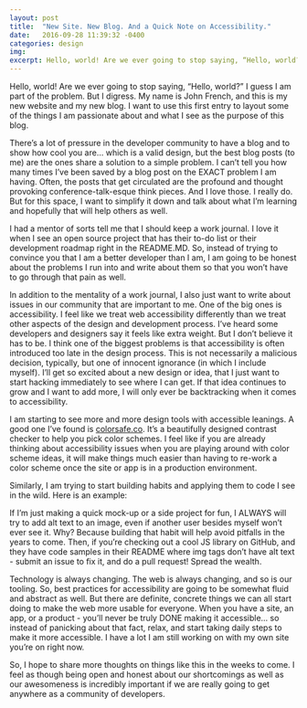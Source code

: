 ```yaml
---
layout: post
title:  "New Site. New Blog. And a Quick Note on Accessibility."
date:   2016-09-28 11:39:32 -0400
categories: design
img:
excerpt: Hello, world! Are we ever going to stop saying, “Hello, world?” I guess I am part of the problem.  But I digress.  My name is John French, and this is my new website and my new blog.  I want to use this first entry to layout some of the things I am passionate about and what I see as the purpose of this blog.
---
```


Hello, world! Are we ever going to stop saying, “Hello, world?” I guess I am part of the problem.  But I digress.  My name is John French, and this is my new website and my new blog.  I want to use this first entry to layout some of the things I am passionate about and what I see as the purpose of this blog.

There’s a lot of pressure in the developer community to have a blog and to show how cool you are… which is a valid design, but the best blog posts (to me) are the ones share a solution to a simple problem.  I can’t tell you how many times I’ve been saved by a blog post on the EXACT problem I am having.  Often, the posts that get circulated are the profound and thought provoking conference-talk-esque think pieces.  And I love those.  I really do.  But for this space, I want to simplify it down and talk about what I’m learning and hopefully that will help others as well.

I had a mentor of sorts tell me that I should keep a work journal.  I love it when I see an open source project that has their to-do list or their development roadmap right in the README.MD.  So, instead of trying to convince you that I am a better developer than I am, I am going to be honest about the problems I run into and write about them so that you won’t have to go through that pain as well.

In addition to the mentality of a work journal, I also just want to write about issues in our community that are important to me.  One of the big ones is accessibility.  I feel like we treat web accessibility differently than we treat other aspects of the design and development process.  I’ve heard some developers and designers say it feels like extra weight.  But I don’t believe it has to be.  I think one of the biggest problems is that accessibility is often introduced too late in the design process.  This is not necessarily a malicious decision, typically, but one of innocent ignorance (in which I include myself).  I’ll get so excited about a new design or idea, that I just want to start hacking immediately to see where I can get.  If that idea continues to grow and I want to add more, I will only ever be backtracking when it comes to accessibility.

I am starting to see more and more design tools with accessible leanings.  A good one I’ve found is [colorsafe.co](http://www.colorsafe.co).  It’s a beautifully designed contrast checker to help you pick color schemes.  I feel like if you are already thinking about accessibility issues when you are playing around with color scheme ideas, it will make things much easier than having to re-work a color scheme once the site or app is in a production environment.

Similarly, I am trying to start building habits and applying them to code I see in the wild.  Here is an example:

If I’m just making a quick mock-up or a side project for fun, I ALWAYS will try to add alt text to an image, even if another user besides myself won’t ever see it.  Why?  Because building that habit will help avoid pitfalls in the years to come.  Then, if you’re checking out a cool JS library on GitHub, and they have code samples in their README where img tags don’t have alt text - submit an issue to fix it, and do a pull request!  Spread the wealth.

Technology is always changing. The web is always changing, and so is our tooling.  So, best practices for accessibility are going to be somewhat fluid and abstract as well.  But there are definite, concrete things we can all start doing to make the web more usable for everyone.  When you have a site, an app, or a product - you’ll never be truly DONE making it accessible… so instead of panicking about that fact, relax, and start taking daily steps to make it more accessible.  I have a lot I am still working on with my own site you’re on right now.  

So, I hope to share more thoughts on things like this in the weeks to come.  I feel as though being open and honest about our shortcomings as well as our awesomeness is incredibly important if we are really going to get anywhere as a community of developers.
